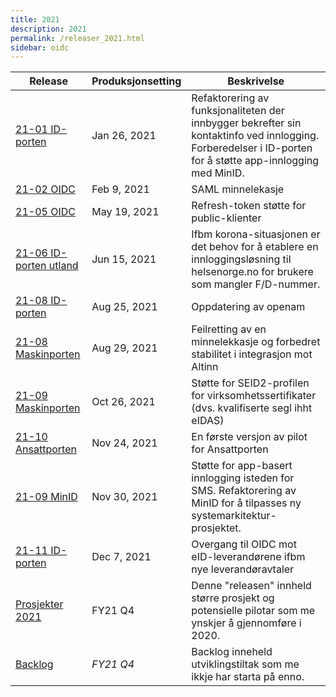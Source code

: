 ```yaml
---
title: 2021
description: 2021
permalink: /releaser_2021.html
sidebar: oidc
---
```


|Release|Produksjonsetting|Beskrivelse|
|-|-|-|
|[21-01 ID-porten]({{site.baseurl}}/docs/idporten/oidc/releaser/21-01_ID-porten)|Jan 26, 2021| Refaktorering av funksjonaliteten der innbygger bekrefter sin kontaktinfo ved innlogging.  Forberedelser i ID-porten for å støtte app-innlogging med MinID. |
|[21-02 OIDC]({{site.baseurl}}/docs/idporten/oidc/releaser/21-02_OIDC)|Feb 9, 2021| SAML minnelekasje |
|[21-05 OIDC]({{site.baseurl}}/docs/idporten/oidc/releaser/21-05_OIDC)|May 19, 2021| Refresh-token støtte for public-klienter |
|[21-06 ID-porten utland]({{site.baseurl}}/docs/idporten/oidc/releaser/21-06_ID-porten_utland)|Jun 15, 2021| Ifbm korona-situasjonen er det behov for å etablere en innloggingsløsning til helsenorge.no for brukere som mangler F/D-nummer.  |
|[21-08 ID-porten]({{site.baseurl}}/docs/idporten/oidc/releaser/21-08_ID-porten)|Aug 25, 2021| Oppdatering av openam |
|[21-08 Maskinporten]({{site.baseurl}}/docs/idporten/oidc/releaser/21-08_Maskinporten)|Aug 29, 2021| Feilretting av en minnelekkasje og forbedret stabilitet i integrasjon mot Altinn |
|[21-09 Maskinporten]({{site.baseurl}}/docs/idporten/oidc/releaser/21-09_Maskinporten)|Oct 26, 2021| Støtte for SEID2-profilen for virksomhetssertifikater (dvs. kvalifiserte segl ihht eIDAS) |
|[21-10 Ansattporten]({{site.baseurl}}/docs/idporten/oidc/releaser/21-10_Ansattporten)|Nov 24, 2021| En første versjon av pilot for Ansattporten |
|[21-09 MinID]({{site.baseurl}}/docs/idporten/oidc/releaser/21-09_MinID)|Nov 30, 2021| Støtte for app-basert innlogging isteden for SMS.  Refaktorering av MinID for å tilpasses ny systemarkitektur-prosjektet. |
|[21-11 ID-porten]({{site.baseurl}}/docs/idporten/oidc/releaser/21-11_ID-porten)|Dec 7, 2021| Overgang til OIDC mot eID-leverandørene ifbm nye leverandøravtaler |
|[Prosjekter 2021]({{site.baseurl}}/docs/idporten/oidc/releaser/Prosjekter_2021)|FY21 Q4| Denne "releasen" innheld større prosjekt og potensielle pilotar som me ynskjer å gjennomføre i 2020. |
|[Backlog]({{site.baseurl}}/docs/idporten/oidc/releaser/Backlog)|*FY21 Q4*| Backlog inneheld utviklingstiltak som me ikkje har starta på enno.  |

